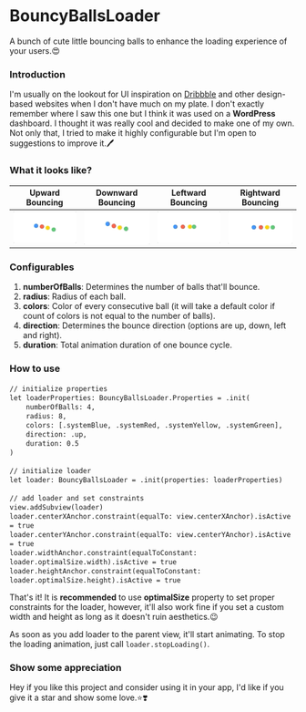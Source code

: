 # BouncyBallsLoader
A bunch of cute little bouncing balls to enhance the loading experience of your users.:heart_eyes:

### Introduction
I'm usually on the lookout for UI inspiration on [Dribbble](https://dribbble.com/) and other design-based websites when I don't have much on my plate. I don't exactly remember where I saw this one but I think it was used on a **WordPress** dashboard. I thought it was really cool and decided to make one of my own. Not only that, I tried to make it highly configurable but I'm open to suggestions to improve it.:pen:

### What it looks like?
**Upward Bouncing** | **Downward Bouncing** | **Leftward Bouncing** | **Rightward Bouncing**
------------------- | --------------------- | --------------------- | ---------------------- 
![](BouncyBallsLoaderExamples/Gifs/BouncyBallsUp.gif) | ![](BouncyBallsLoaderExamples/Gifs/BouncyBallsDown.gif) | ![](BouncyBallsLoaderExamples/Gifs/BouncyBallsLeft.gif) | ![](BouncyBallsLoaderExamples/Gifs/BouncyBallsRight.gif)

### Configurables
1. **numberOfBalls**: Determines the number of balls that'll bounce.
2. **radius**: Radius of each ball.
3. **colors**: Color of every consecutive ball (it will take a default color if count of colors is not equal to the number of balls).
4. **direction**: Determines the bounce direction (options are up, down, left and right).
5. **duration**: Total animation duration of one bounce cycle.

### How to use
```
// initialize properties
let loaderProperties: BouncyBallsLoader.Properties = .init(
    numberOfBalls: 4,
    radius: 8,
    colors: [.systemBlue, .systemRed, .systemYellow, .systemGreen],
    direction: .up,
    duration: 0.5
)

// initialize loader
let loader: BouncyBallsLoader = .init(properties: loaderProperties)

// add loader and set constraints
view.addSubview(loader)
loader.centerXAnchor.constraint(equalTo: view.centerXAnchor).isActive = true
loader.centerYAnchor.constraint(equalTo: view.centerYAnchor).isActive = true
loader.widthAnchor.constraint(equalToConstant: loader.optimalSize.width).isActive = true
loader.heightAnchor.constraint(equalToConstant: loader.optimalSize.height).isActive = true
```
That's it! It is **recommended** to use **optimalSize** property to set proper constraints for the loader, however, it'll also work fine if you set a custom width and height as long as it doesn't ruin aesthetics.:wink:

As soon as you add loader to the parent view, it'll start animating. To stop the loading animation, just call `loader.stopLoading()`.

### Show some appreciation
Hey if you like this project and consider using it in your app, I'd like if you give it a star and show some love.:star::heavy_heart_exclamation:
